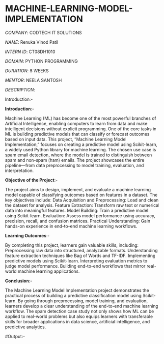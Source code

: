 # MACHINE-LEARNING-MODEL-IMPLEMENTATION

*COMPANY*: CODTECH IT SOLUTIONS

*NAME*: Renuka Vinod Patil

*INTERN ID*: CT08DH1010

*DOMAIN*: PYTHON PROGRAMMING

*DURATION*: 8 WEEKS

*MENTOR*: NEELA SANTOSH

*DESCRIPTION*:

Introduction:-

**Introduction**:- 

Machine Learning (ML) has become one of the most powerful branches of Artificial Intelligence, enabling computers to learn from data and make intelligent decisions without explicit programming. One of the core tasks in ML is building predictive models that can classify or forecast outcomes based on input data. This project, “Machine Learning Model Implementation,” focuses on creating a predictive model using Scikit-learn, a widely used Python library for machine learning. The chosen use case is spam email detection, where the model is trained to distinguish between spam and non-spam (ham) emails. The project showcases the entire pipeline—from data preprocessing to model training, evaluation, and interpretation.


**Objective of the Project**:-

The project aims to design, implement, and evaluate a machine learning model capable of classifying outcomes based on features in a dataset. The key objectives include:
Data Acquisition and Preprocessing: Load and clean the dataset for analysis.
Feature Extraction: Transform raw text or numerical data into meaningful features.
Model Building: Train a predictive model using Scikit-learn.
Evaluation: Assess model performance using accuracy, precision, recall, and confusion matrices.
Practical Understanding: Gain hands-on experience in end-to-end machine learning workflows.


**Learning Outcomes**:-

By completing this project, learners gain valuable skills, including:
Preprocessing raw data into structured, analyzable formats.
Understanding feature extraction techniques like Bag of Words and TF-IDF.
Implementing predictive models using Scikit-learn.
Interpreting evaluation metrics to judge model performance.
Building end-to-end workflows that mirror real-world machine learning applications.


**Conclusion**:-

The Machine Learning Model Implementation project demonstrates the practical process of building a predictive classification model using Scikit-learn. By going through preprocessing, model training, and evaluation, learners develop a clear understanding of the end-to-end machine learning workflow. The spam detection case study not only shows how ML can be applied to real-world problems but also equips learners with transferable skills for broader applications in data science, artificial intelligence, and predictive analytics.

#Output:- 

